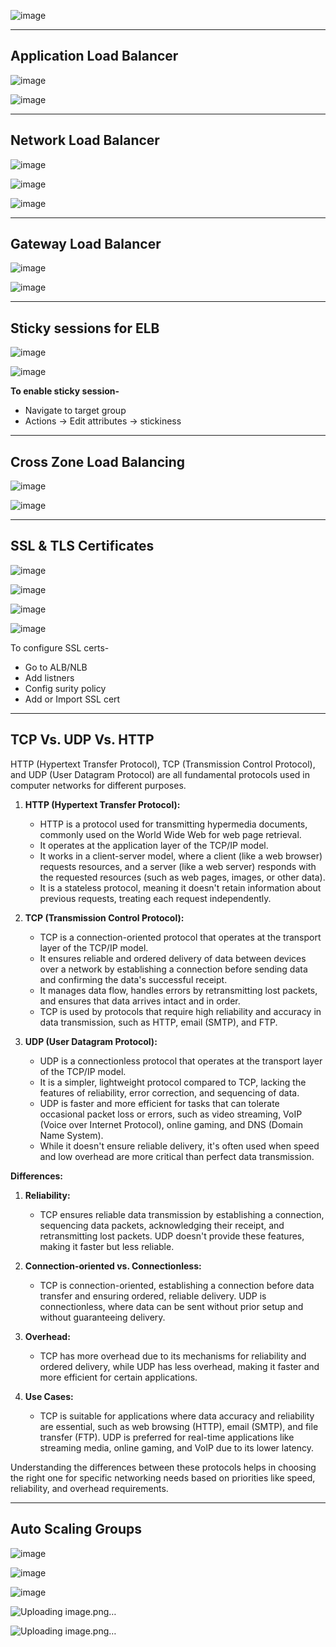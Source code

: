 ![image](https://github.com/muppin/mastering-DevOps/assets/72374894/b0928f53-d691-47cc-91e1-7bfcfb6e4c24)



____________________________________________________________________________________________________________________________________________________________________________________________

## Application Load Balancer

![image](https://github.com/muppin/mastering-DevOps/assets/56094875/ce3910f7-6db9-4091-a336-ae0308d25c99)


![image](https://github.com/muppin/mastering-DevOps/assets/56094875/62cca133-a8a0-4929-85ed-77b94a3ad8fe)

______________________________________________________________________________________________________________________________________________________________________________________________

## Network Load Balancer

![image](https://github.com/muppin/mastering-DevOps/assets/56094875/676a091e-4b7a-429e-9d18-27f0ba6ccb9c)


![image](https://github.com/muppin/mastering-DevOps/assets/56094875/046a4b17-6807-415d-afdc-d738314902a2)

![image](https://github.com/muppin/mastering-DevOps/assets/56094875/a1ecd850-950d-4911-bec1-6f26c64aac97)

___________________________________________________________________________________________________________________________________________________________________________________________

## Gateway Load Balancer

![image](https://github.com/muppin/mastering-DevOps/assets/56094875/349da9e7-4015-418b-9e25-00829c336b0b)

![image](https://github.com/muppin/mastering-DevOps/assets/56094875/d4f5947e-1c67-454e-a4fd-a3eea11004cb)

____________________________________________________________________________________________________________________________________________________________________________________________

## Sticky sessions for ELB

![image](https://github.com/muppin/mastering-DevOps/assets/56094875/8bc50a4c-bbe5-4c4b-b6c2-b7e1bc9a8080)

![image](https://github.com/muppin/mastering-DevOps/assets/56094875/8320c56c-270e-44ba-82d1-4aef49d6c07f)

**To enable sticky session-**
- Navigate to target group
- Actions -> Edit attributes -> stickiness

____________________________________________________________________________________________________________________________________________________________________________________________

## Cross Zone Load Balancing

![image](https://github.com/muppin/mastering-DevOps/assets/56094875/6d3a42cc-7e7a-4cbe-989c-512838bcf5ae)

![image](https://github.com/muppin/mastering-DevOps/assets/56094875/16bf15d2-d8d9-4d9b-825e-25b536a72f10)

____________________________________________________________________________________________________________________________________________________________________________________________

## SSL & TLS Certificates

![image](https://github.com/muppin/mastering-DevOps/assets/56094875/8e107189-e33b-47b7-83f5-2732bc94eb29)

![image](https://github.com/muppin/mastering-DevOps/assets/56094875/7d6f812b-ca75-4b2c-9762-658ca91818b6)

![image](https://github.com/muppin/mastering-DevOps/assets/56094875/984bdb0a-b5ab-473d-8176-5f19443df933)

![image](https://github.com/muppin/mastering-DevOps/assets/121821200/abc18337-a644-4a5a-99ed-05601f176c79)

To configure SSL certs-
- Go to ALB/NLB
- Add listners
- Config surity policy
- Add or Import SSL cert

____________________________________________________________________________________________________________________________________________________________________________________________

## TCP Vs. UDP Vs. HTTP

HTTP (Hypertext Transfer Protocol), TCP (Transmission Control Protocol), and UDP (User Datagram Protocol) are all fundamental protocols used in computer networks for different purposes.

1. **HTTP (Hypertext Transfer Protocol):**
   - HTTP is a protocol used for transmitting hypermedia documents, commonly used on the World Wide Web for web page retrieval. 
   - It operates at the application layer of the TCP/IP model.
   - It works in a client-server model, where a client (like a web browser) requests resources, and a server (like a web server) responds with the requested resources (such as web pages, images, or other data).
   - It is a stateless protocol, meaning it doesn't retain information about previous requests, treating each request independently.

2. **TCP (Transmission Control Protocol):**
   - TCP is a connection-oriented protocol that operates at the transport layer of the TCP/IP model.
   - It ensures reliable and ordered delivery of data between devices over a network by establishing a connection before sending data and confirming the data's successful receipt.
   - It manages data flow, handles errors by retransmitting lost packets, and ensures that data arrives intact and in order.
   - TCP is used by protocols that require high reliability and accuracy in data transmission, such as HTTP, email (SMTP), and FTP.

3. **UDP (User Datagram Protocol):**
   - UDP is a connectionless protocol that operates at the transport layer of the TCP/IP model.
   - It is a simpler, lightweight protocol compared to TCP, lacking the features of reliability, error correction, and sequencing of data.
   - UDP is faster and more efficient for tasks that can tolerate occasional packet loss or errors, such as video streaming, VoIP (Voice over Internet Protocol), online gaming, and DNS (Domain Name System).
   - While it doesn't ensure reliable delivery, it's often used when speed and low overhead are more critical than perfect data transmission.

**Differences:**

1. **Reliability:**
   - TCP ensures reliable data transmission by establishing a connection, sequencing data packets, acknowledging their receipt, and retransmitting lost packets. UDP doesn't provide these features, making it faster but less reliable.

2. **Connection-oriented vs. Connectionless:**
   - TCP is connection-oriented, establishing a connection before data transfer and ensuring ordered, reliable delivery. UDP is connectionless, where data can be sent without prior setup and without guaranteeing delivery.

3. **Overhead:**
   - TCP has more overhead due to its mechanisms for reliability and ordered delivery, while UDP has less overhead, making it faster and more efficient for certain applications.

4. **Use Cases:**
   - TCP is suitable for applications where data accuracy and reliability are essential, such as web browsing (HTTP), email (SMTP), and file transfer (FTP). UDP is preferred for real-time applications like streaming media, online gaming, and VoIP due to its lower latency.

Understanding the differences between these protocols helps in choosing the right one for specific networking needs based on priorities like speed, reliability, and overhead requirements.

---------------------------------------------------------------------------------------------------------------------------------------------------------------------------

## Auto Scaling Groups

![image](https://github.com/muppin/mastering-DevOps/assets/121821200/5262ca00-5473-4fd4-ae5f-3059f2a9915a)

![image](https://github.com/muppin/mastering-DevOps/assets/121821200/d90a5c05-715b-4ea2-b0f7-a21036add67e)

![image](https://github.com/muppin/mastering-DevOps/assets/121821200/7f8904fe-2617-436a-80dc-4d88223078ae)

![Uploading image.png…]()

![Uploading image.png…]()















